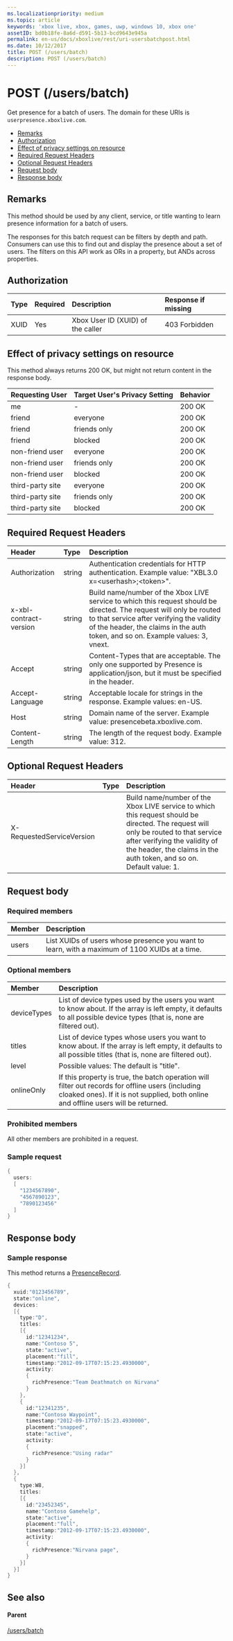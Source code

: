 ```yaml
---
ms.localizationpriority: medium
ms.topic: article
keywords: 'xbox live, xbox, games, uwp, windows 10, xbox one'
assetID: bd0b18fe-8a6d-d591-5b13-bcd9643e945a
permalink: en-us/docs/xboxlive/rest/uri-usersbatchpost.html
ms.date: 10/12/2017
title: POST (/users/batch)
description: POST (/users/batch)
---
```


# POST \(/users/batch\)

Get presence for a batch of users. The domain for these URIs is `userpresence.xboxlive.com`.

* [Remarks](post-users-batch.md#ID4EV)
* [Authorization](post-users-batch.md#ID4EAB)
* [Effect of privacy settings on resource](post-users-batch.md#ID4EDC)
* [Required Request Headers](post-users-batch.md#ID4EYF)
* [Optional Request Headers](post-users-batch.md#ID4EGAAC)
* [Request body](post-users-batch.md#ID4EGBAC)
* [Response body](post-users-batch.md#ID4ESEAC)

## Remarks <a id="ID4EV"></a>

This method should be used by any client, service, or title wanting to learn presence information for a batch of users.

The responses for this batch request can be filters by depth and path. Consumers can use this to find out and display the presence about a set of users. The filters on this API work as ORs in a property, but ANDs across properties.

## Authorization <a id="ID4EAB"></a>

| Type | Required | Description | Response if missing |
| :--- | :--- | :--- | :--- |
| XUID | Yes | Xbox User ID \(XUID\) of the caller | 403 Forbidden |

## Effect of privacy settings on resource <a id="ID4EDC"></a>

This method always returns 200 OK, but might not return content in the response body.

| Requesting User | Target User's Privacy Setting | Behavior |
| :--- | :--- | :--- |
| me | - | 200 OK |
| friend | everyone | 200 OK |
| friend | friends only | 200 OK |
| friend | blocked | 200 OK |
| non-friend user | everyone | 200 OK |
| non-friend user | friends only | 200 OK |
| non-friend user | blocked | 200 OK |
| third-party site | everyone | 200 OK |
| third-party site | friends only | 200 OK |
| third-party site | blocked | 200 OK |

## Required Request Headers <a id="ID4EYF"></a>

| Header | Type | Description |
| :--- | :--- | :--- |
| Authorization | string | Authentication credentials for HTTP authentication. Example value: "XBL3.0 x=&lt;userhash&gt;;&lt;token&gt;". |
| x-xbl-contract-version | string | Build name/number of the Xbox LIVE service to which this request should be directed. The request will only be routed to that service after verifying the validity of the header, the claims in the auth token, and so on. Example values: 3, vnext. |
| Accept | string | Content-Types that are acceptable. The only one supported by Presence is application/json, but it must be specified in the header. |
| Accept-Language | string | Acceptable locale for strings in the response. Example values: en-US. |
| Host | string | Domain name of the server. Example value: presencebeta.xboxlive.com. |
| Content-Length | string | The length of the request body. Example value: 312. |

## Optional Request Headers <a id="ID4EGAAC"></a>

| Header | Type | Description |
| :--- | :--- | :--- |
| X-RequestedServiceVersion |  | Build name/number of the Xbox LIVE service to which this request should be directed. The request will only be routed to that service after verifying the validity of the header, the claims in the auth token, and so on. Default value: 1. |

## Request body <a id="ID4EGBAC"></a>

### Required members <a id="ID4EMBAC"></a>

| Member | Description |
| :--- | :--- |
| users | List XUIDs of users whose presence you want to learn, with a maximum of 1100 XUIDs at a time. |

### Optional members <a id="ID4EHCAC"></a>

| Member | Description |
| :--- | :--- |
| deviceTypes | List of device types used by the users you want to know about. If the array is left empty, it defaults to all possible device types \(that is, none are filtered out\). |
| titles | List of device types whose users you want to know about. If the array is left empty, it defaults to all possible titles \(that is, none are filtered out\). |
| level | Possible values:   The default is "title". |
| onlineOnly | If this property is true, the batch operation will filter out records for offline users \(including cloaked ones\). If it is not supplied, both online and offline users will be returned. |

### Prohibited members <a id="ID4E4DAC"></a>

All other members are prohibited in a request.

### Sample request <a id="ID4EIEAC"></a>

```cpp
{
  users:
  [
    "1234567890",
    "4567890123",
    "7890123456"
  ]
}
```

## Response body <a id="ID4ESEAC"></a>

### Sample response <a id="ID4E1EAC"></a>

This method returns a [PresenceRecord](https://github.com/LucienHH/docs-xsapi/tree/8aaeb3d77dec37e3bd2a1d99ea913649665f2490/json/json-presencerecord.md).

```cpp
{
  xuid:"0123456789",
  state:"online",
  devices:
  [{
    type:"D",
    titles:
    [{
      id:"12341234",
      name:"Contoso 5",
      state:"active",
      placement:"fill",
      timestamp:"2012-09-17T07:15:23.4930000",
      activity:
      {
        richPresence:"Team Deathmatch on Nirvana"
      }
    },
    {
      id:"12341235",
      name:"Contoso Waypoint",
      timestamp:"2012-09-17T07:15:23.4930000",
      placement:"snapped",
      state:"active",
      activity:
      {
        richPresence:"Using radar"
      }
    }]
  },
  {
    type:W8,
    titles:
    [{
      id:"23452345",
      name:"Contoso Gamehelp",
      state:"active",
      placement:"full",
      timestamp:"2012-09-17T07:15:23.4930000",
      activity:
      {
        richPresence:"Nirvana page",
      }
    }]
  }]
}
```

## See also <a id="ID4EKFAC"></a>

#### Parent <a id="ID4EMFAC"></a>

[/users/batch](https://github.com/LucienHH/docs-xsapi/tree/8aaeb3d77dec37e3bd2a1d99ea913649665f2490/work-in-progress/presence/uri-usersbatch.md)

